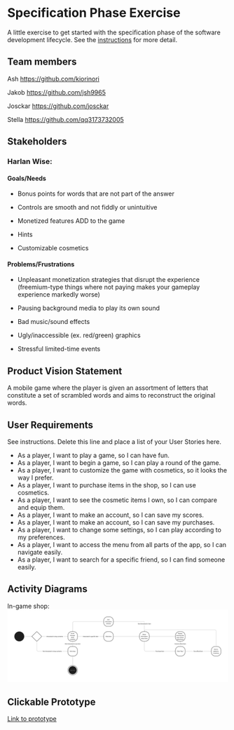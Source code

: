 # Specification Phase Exercise

A little exercise to get started with the specification phase of the software development lifecycle. See the [instructions](instructions.md) for more detail.

## Team members

Ash https://github.com/kiorinori

Jakob https://github.com/jsh9965

Josckar https://github.com/josckar

Stella https://github.com/qq3173732005

## Stakeholders

### Harlan Wise:

#### Goals/Needs

* Bonus points for words that are not part of the answer

* Controls are smooth and not fiddly or unintuitive

* Monetized features ADD to the game

* Hints

* Customizable cosmetics

#### Problems/Frustrations

* Unpleasant monetization strategies that disrupt the experience (freemium-type things where not paying makes your gameplay experience markedly worse)

* Pausing background media to play its own sound

* Bad music/sound effects

* Ugly/inaccessible (ex. red/green) graphics

* Stressful limited-time events

## Product Vision Statement

A mobile game where the player is given an assortment of letters that constitute a set of scrambled words and aims to reconstruct the original words.

## User Requirements

See instructions. Delete this line and place a list of your User Stories here.

* As a player, I want to play a game, so I can have fun.
* As a player, I want to begin a game, so I can play a round of the game.
* As a player, I want to customize the game with cosmetics, so it looks the way I prefer.
* As a player, I want to purchase items in the shop, so I can use cosmetics.
* As a player, I want to see the cosmetic items I own, so I can compare and equip them.
* As a player, I want to make an account, so I can save my scores.
* As a player, I want to make an account, so I can save my purchases.
* As a player, I want to change some settings, so I can play according to my preferences.
* As a player, I want to access the menu from all parts of the app, so I can navigate easily.
* As a player, I want to search for a specific friend, so I can find someone easily.


## Activity Diagrams

In-game shop:
![Shop activity diagram](/SWE%20Project%201%20shop%20activity%20diagram.png)

## Clickable Prototype

[Link to prototype](https://www.figma.com/file/LxtPsFMJ4kb2szEPMWExmB/Word-App-Wireframes?type=design&node-id=0%3A1&mode=design&t=0UvNijlJYps3c8tq-1)
